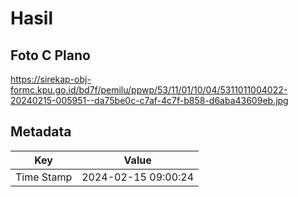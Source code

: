# Hasil

## Foto C Plano

https://sirekap-obj-formc.kpu.go.id/bd7f/pemilu/ppwp/53/11/01/10/04/5311011004022-20240215-005951--da75be0c-c7af-4c7f-b858-d6aba43609eb.jpg


## Metadata

| Key        | Value               |
| ---------- | ------------------- |
| Time Stamp | 2024-02-15 09:00:24 |



